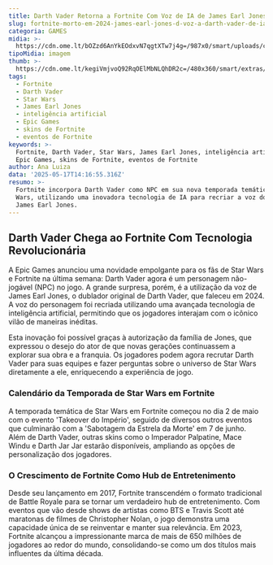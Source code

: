 ```yaml
---
title: Darth Vader Retorna a Fortnite Com Voz de IA de James Earl Jones
slug: fortnite-morto-em-2024-james-earl-jones-d-voz-a-darth-vader-de-ia-no-jogo
categoria: GAMES
midia: >-
  https://cdn.ome.lt/bOZzd6AnYkEOdxvN7qgtXTw7j4g=/987x0/smart/uploads/conteudo/fotos/fortnitedarthvader.jpg
tipoMidia: imagem
thumb: >-
  https://cdn.ome.lt/kegiVmjvoQ92RqOElMbNLQhDR2c=/480x360/smart/extras/conteudos/fortnitedarthvader.jpg
tags:
  - Fortnite
  - Darth Vader
  - Star Wars
  - James Earl Jones
  - inteligência artificial
  - Epic Games
  - skins de Fortnite
  - eventos de Fortnite
keywords: >-
  Fortnite, Darth Vader, Star Wars, James Earl Jones, inteligência artificial,
  Epic Games, skins de Fortnite, eventos de Fortnite
author: Ana Luiza
data: '2025-05-17T14:16:55.316Z'
resumo: >-
  Fortnite incorpora Darth Vader como NPC em sua nova temporada temática de Star
  Wars, utilizando uma inovadora tecnologia de IA para recriar a voz do falecido
  James Earl Jones.
---
```


## Darth Vader Chega ao Fortnite Com Tecnologia Revolucionária

A Epic Games anunciou uma novidade empolgante para os fãs de Star Wars e Fortnite na última semana: Darth Vader agora é um personagem não-jogável (NPC) no jogo. A grande surpresa, porém, é a utilização da voz de James Earl Jones, o dublador original de Darth Vader, que faleceu em 2024. A voz do personagem foi recriada utilizando uma avançada tecnologia de inteligência artificial, permitindo que os jogadores interajam com o icônico vilão de maneiras inéditas.

Esta inovação foi possível graças à autorização da família de Jones, que expressou o desejo do ator de que novas gerações continuassem a explorar sua obra e a franquia. Os jogadores podem agora recrutar Darth Vader para suas equipes e fazer perguntas sobre o universo de Star Wars diretamente a ele, enriquecendo a experiência de jogo.

### Calendário da Temporada de Star Wars em Fortnite

A temporada temática de Star Wars em Fortnite começou no dia 2 de maio com o evento 'Takeover do Império', seguido de diversos outros eventos que culminarão com a 'Sabotagem da Estrela da Morte' em 7 de junho. Além de Darth Vader, outras skins como o Imperador Palpatine, Mace Windu e Darth Jar Jar estarão disponíveis, ampliando as opções de personalização dos jogadores.

### O Crescimento de Fortnite Como Hub de Entretenimento

Desde seu lançamento em 2017, Fortnite transcendém o formato tradicional de Battle Royale para se tornar um verdadeiro hub de entretenimento. Com eventos que vão desde shows de artistas como BTS e Travis Scott até maratonas de filmes de Christopher Nolan, o jogo demonstra uma capacidade única de se reinventar e manter sua relevância. Em 2023, Fortnite alcançou a impressionante marca de mais de 650 milhões de jogadores ao redor do mundo, consolidando-se como um dos títulos mais influentes da última década.
